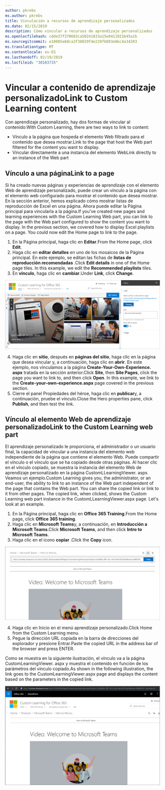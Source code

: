 ```yaml
---
author: pkrebs
ms.author: pkrebs
title: Vinculación a recursos de aprendizaje personalizados
ms.date: 02/15/2019
description: Cómo vincular a recursos de aprendizaje personalizados
ms.openlocfilehash: cdde37f370663ca50241833a15e8411921b45a1b
ms.sourcegitcommit: e10085e60ca3f38029fde229fb093e6bc4a34203
ms.translationtype: MT
ms.contentlocale: es-ES
ms.lasthandoff: 02/19/2019
ms.locfileid: "30103735"
---
```

# <a name="link-to-custom-learning-content"></a><span data-ttu-id="c5724-103">Vincular a contenido de aprendizaje personalizado</span><span class="sxs-lookup"><span data-stu-id="c5724-103">Link to Custom Learning content</span></span>

<span data-ttu-id="c5724-104">Con aprendizaje personalizado, hay dos formas de vincular al contenido:</span><span class="sxs-lookup"><span data-stu-id="c5724-104">With Custom Learning, there are two ways to link to content:</span></span>

- <span data-ttu-id="c5724-105">Vínculo a la página que hospeda el elemento Web filtrado para el contenido que desea mostrar.</span><span class="sxs-lookup"><span data-stu-id="c5724-105">Link to the page that host the Web part filtered for the content you want to display.</span></span> 
- <span data-ttu-id="c5724-106">Vincular directamente a una instancia del elemento Web</span><span class="sxs-lookup"><span data-stu-id="c5724-106">Link directly to an instance of the Web part</span></span>

## <a name="link-to-a-page"></a><span data-ttu-id="c5724-107">Vínculo a una página</span><span class="sxs-lookup"><span data-stu-id="c5724-107">Link to a page</span></span>

<span data-ttu-id="c5724-p101">Si ha creado nuevas páginas y experiencias de aprendizaje con el elemento Web de aprendizaje personalizado, puede crear un vínculo a la página con el elemento web configurado para mostrar el contenido que desea mostrar. En la sección anterior, hemos explicado cómo mostrar listas de reproducción de Excel en una página. Ahora puede editar la Página principal para vincularla a la página.</span><span class="sxs-lookup"><span data-stu-id="c5724-p101">If you've created new pages and learning experiences with the Custom Learning Web part, you can link to the page with the Web part configured to show the content you want to display. In the previous section, we covered how to display Excel playlists on a page. You could now edit the Home page to link to the page.</span></span> 

1. <span data-ttu-id="c5724-111">En la Página principal, haga clic en **Editar**.</span><span class="sxs-lookup"><span data-stu-id="c5724-111">From the Home page, click **Edit**.</span></span>
2. <span data-ttu-id="c5724-p102">Haga clic en **editar detalles** en uno de los mosaicos de la Página principal. En este ejemplo, se editan las fichas de **listas de reproducción recomendadas** .</span><span class="sxs-lookup"><span data-stu-id="c5724-p102">Click **Edit details** in one of the Home page tiles. In this example, we edit the **Recommended playlists** tiles.</span></span>
3. <span data-ttu-id="c5724-114">En **vínculo**, haga clic en **cambiar**.</span><span class="sxs-lookup"><span data-stu-id="c5724-114">Under **Link**, click **Change**.</span></span>

![CG-linktopage. png](media/cg-linktopage.png)

4. <span data-ttu-id="c5724-p103">Haga clic en **sitio**, después en **páginas del sitio**, haga clic en la página que desea vincular y, a continuación, haga clic en **abrir**. En este ejemplo, nos vinculamos a la página **Create-Your-Own-Experience. aspx** tratada en la sección anterior.</span><span class="sxs-lookup"><span data-stu-id="c5724-p103">Click **Site**, then **Site Pages**, click the page you want to link to, and then click **Open**. In this example, we link to the **Create-your-own-experience.aspx** page covered in the previous section.</span></span>
5. <span data-ttu-id="c5724-118">Cierre el panel Propiedades del héroe, haga clic en **publicar**y, a continuación, pruebe el vínculo.</span><span class="sxs-lookup"><span data-stu-id="c5724-118">Close the Hero properties pane, click **Publish**, and then test the link.</span></span> 

## <a name="link-to-the-custom-learning-web-part"></a><span data-ttu-id="c5724-119">Vínculo al elemento Web de aprendizaje personalizado</span><span class="sxs-lookup"><span data-stu-id="c5724-119">Link to the Custom Learning web part</span></span>
<span data-ttu-id="c5724-p104">El aprendizaje personalizado le proporciona, el administrador o un usuario final, la capacidad de vincular a una instancia del elemento web independiente de la página que contiene el elemento Web. Puede compartir el vínculo o el vínculo que se ha copiado desde otras páginas. Al hacer clic en el vínculo copiado, se muestra la instancia del elemento Web de aprendizaje personalizado en la página CustomLLearningViewer. aspx. Veamos un ejemplo.</span><span class="sxs-lookup"><span data-stu-id="c5724-p104">Custom Learning gives you, the administrator, or an end-user, the ability to link to an instance of the Web part independent of the page that contains the Web part. You can share the copied link or link to it from other pages. The copied link, when clicked, shows the Custom Learning web part instance in the CustomLLearningViewer.aspx page. Let's look at an example.</span></span> 

1. <span data-ttu-id="c5724-124">En la Página principal, haga clic en **Office 365 Training**.</span><span class="sxs-lookup"><span data-stu-id="c5724-124">From the Home page, click **Office 365 training**.</span></span>
2. <span data-ttu-id="c5724-125">Haga clic en **Microsoft Teams**y, a continuación, en **Introducción a Microsoft Teams**.</span><span class="sxs-lookup"><span data-stu-id="c5724-125">Click **Microsoft Teams**, and then click **Intro to Microsoft Teams**.</span></span>
3. <span data-ttu-id="c5724-126">Haga clic en el icono **copiar** .</span><span class="sxs-lookup"><span data-stu-id="c5724-126">Click the **Copy** icon.</span></span>

![CG-linktowebpart. png](media/cg-linktowebpart.png)

4. <span data-ttu-id="c5724-128">Haga clic en Inicio en el menú aprendizaje personalizado.</span><span class="sxs-lookup"><span data-stu-id="c5724-128">Click Home from the Custom Learning menu.</span></span>
5. <span data-ttu-id="c5724-129">Pegue la dirección URL copiada en la barra de direcciones del explorador y presione Entrar.</span><span class="sxs-lookup"><span data-stu-id="c5724-129">Paste the copied URL in the address bar of the browser and press ENTER.</span></span> 

<span data-ttu-id="c5724-130">Como se muestra en la siguiente ilustración, el vínculo va a la página CustomLearningViewer. aspx y muestra el contenido en función de los parámetros del vínculo copiado.</span><span class="sxs-lookup"><span data-stu-id="c5724-130">As shown in the following illustration, the link goes to the CustomLearningViewer.aspx page and displays the content based on the parameters in the copied link.</span></span> 

![CG-linktowebpartviewer. png](media/cg-linktowebpartviewer.png)


